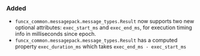 ### Added

- `funcx_common.messagepack.message_types.Result` now supports two new
  optional attributes: `exec_start_ms` and `exec_end_ms`, for execution timing
  info in milliseconds since epoch.
- `funcx_common.messagepack.message_types.Result` has a computed property
  `exec_duration_ms` which takes `exec_end_ms - exec_start_ms`
